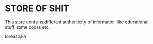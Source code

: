 # STORE OF SHIT

This store contains different authenticity of information like educational stuff, some codes etc.


loreasd;ka
